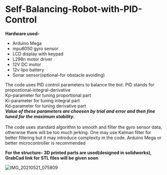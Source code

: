# Self-Balancing-Robot-with-PID-Control
**Hardware used-**<br>

- Arduino Mega<br>
- mpu6050 gyro sensor<br>
- LCD display with keypad<br>
- L298n motor driver<br>
- 12V DC motor<br>
- 12v lipo battery<br>
- Sonar sensor(optional-for obstacle avoiding)<br>

The code uses PID control parameters to balance the bot. PID stands for propostional-integral-derivative<br>
Kp-parameter for tuning proportional part<br>
Ki-parameter for tuning integral part<br>
Kd-parameter for tuning derivative part<br>
***Value of these parameters are choosen by trial and error and then fine tuned for the maximum stability.***
<br><br>
The code uses standard algorithm to smooth and filter the gyro sensor data, otherwise there will be too much jerking. One may use Kalman filter for better filtering but it may introduce complexity in the code. Arduino Mega or better microcontroller is recommended

**For the structure- 3D printed parts are used(designed in solidworks), GrabCad link for STL files will be given soon**

![IMG_20210521_075809](https://user-images.githubusercontent.com/87447678/197686570-1450aeb8-f899-4b87-ab4f-f1f76b5e7233.jpg)
